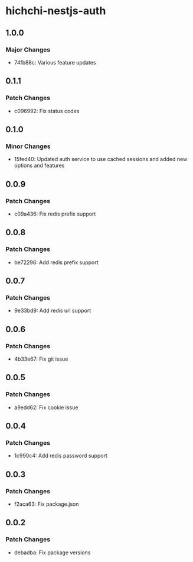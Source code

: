 # hichchi-nestjs-auth

## 1.0.0

### Major Changes

- 74fb88c: Various feature updates

## 0.1.1

### Patch Changes

- c096992: Fix status codes

## 0.1.0

### Minor Changes

- 15fed40: Updated auth service to use cached sessions and added new options and features

## 0.0.9

### Patch Changes

- c09a436: Fix redis prefix support

## 0.0.8

### Patch Changes

- be72296: Add redis prefix support

## 0.0.7

### Patch Changes

- 9e33bd9: Add redis url support

## 0.0.6

### Patch Changes

- 4b33e67: Fix git issue

## 0.0.5

### Patch Changes

- a9edd62: Fix cookie issue

## 0.0.4

### Patch Changes

- 1c990c4: Add redis password support

## 0.0.3

### Patch Changes

- f2aca63: Fix package.json

## 0.0.2

### Patch Changes

- debadba: Fix package versions

